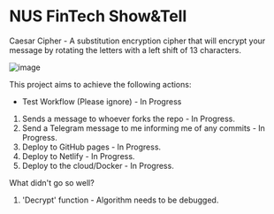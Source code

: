 # NUS FinTech Show&Tell
Caesar Cipher - A substitution encryption cipher that will encrypt your message by rotating the letters with a left shift of 13 characters.

![image](https://user-images.githubusercontent.com/63718042/206416797-5592681c-4eeb-4041-aefb-7f061e6245a6.png)

This project aims to achieve the following actions:
- Test Workflow (Please ignore) - In Progress
1. Sends a message to whoever forks the repo - In Progress.
2. Send a Telegram message to me informing me of any commits - In Progress.
3. Deploy to GitHub pages - In Progress.
4. Deploy to Netlify - In Progress.
5. Deploy to the cloud/Docker - In Progress.

What didn't go so well?
1. 'Decrypt' function - Algorithm needs to be debugged.


